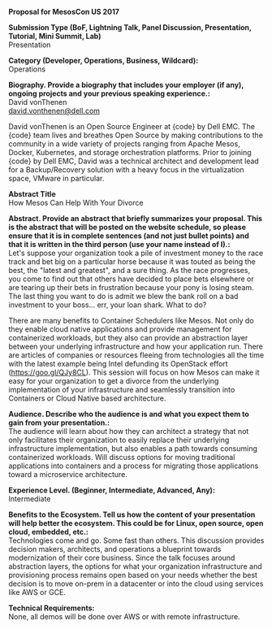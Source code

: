 **Proposal for MesosCon US 2017**  

**Submission Type (BoF, Lightning Talk, Panel Discussion, Presentation, Tutorial, Mini Summit, Lab)**  
Presentation

**Category (Developer, Operations, Business, Wildcard):**  
Operations

**Biography. Provide a biography that includes your employer (if any), ongoing projects and your previous speaking experience.:**  
David vonThenen  
david.vonthenen@dell.com  

David vonThenen is an Open Source Engineer at {code} by Dell EMC. The {code} team lives and breathes Open Source by making contributions to the community in a wide variety of projects ranging from Apache Mesos, Docker, Kubernetes, and storage orchestration platforms. Prior to joining {code} by Dell EMC, David was a technical architect and development lead for a Backup/Recovery solution with a heavy focus in the virtualization space, VMware in particular.

**Abstract Title**  
How Mesos Can Help With Your Divorce

**Abstract. Provide an abstract that briefly summarizes your proposal. This is the abstract that will be posted on the website schedule, so please ensure that it is in complete sentences (and not just bullet points) and that it is written in the third person (use your name instead of I).:**  
Let's suppose your organization took a pile of investment money to the race track and bet big on a particular horse because it was touted as being the best, the "latest and greatest", and a sure thing. As the race progresses, you come to find out that others have decided to place bets elsewhere or are tearing up their bets in frustration because your pony is losing steam. The last thing you want to do is admit we blew the bank roll on a bad investment to your boss... err, your loan shark. What to do?

There are many benefits to Container Schedulers like Mesos. Not only do they enable cloud native applications and provide management for containerized workloads, but they also can provide an abstraction layer between your underlying infrastructure and how your application run. There are articles of companies or resources fleeing from technologies all the time with the latest example being Intel defunding its OpenStack effort (https://goo.gl/QJy8CL). This session will focus on how Mesos can make it easy for your organization to get a divorce from the underlying implementation of your infrastructure and seamlessly transition into Containers or Cloud Native based architecture.

**Audience. Describe who the audience is and what you expect them to gain from your presentation.:**  
The audience will learn about how they can architect a strategy that not only facilitates their organization to easily replace their underlying infrastructure implementation, but also enables a path towards consuming containerized workloads. Will discuss options for moving traditional applications into containers and a process for migrating those applications toward a microservice architecture.

**Experience Level. (Beginner, Intermediate, Advanced, Any):**  
Intermediate

**Benefits to the Ecosystem. Tell us how the content of your presentation will help better the ecosystem. This could be for Linux, open source, open cloud, embedded, etc.:**  
Technologies come and go. Some fast than others. This discussion provides decision makers, architects, and operations a blueprint towards modernization of their core business. Since the talk focuses around abstraction layers, the options for what your organization infrastructure and provisioning process remains open based on your needs whether the best decision is to move on-prem in a datacenter or into the cloud using services like AWS or GCE.

**Technical Requirements:**  
None, all demos will be done over AWS or with remote infrastructure.
